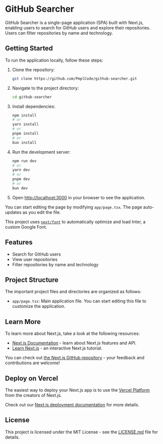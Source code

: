 # GitHub Searcher

GitHub Searcher is a single-page application (SPA) built with Next.js, enabling users to search for GitHub users and explore their repositories. Users can filter repositories by name and technology.

## Getting Started

To run the application locally, follow these steps:

1. Clone the repository:

    ```bash
    git clone https://github.com/PmplCode/github-searcher.git
    ```

2. Navigate to the project directory:

    ```bash
    cd github-searcher
    ```

3. Install dependencies:

    ```bash
    npm install
    # or
    yarn install
    # or
    pnpm install
    # or
    bun install
    ```

4. Run the development server:

    ```bash
    npm run dev
    # or
    yarn dev
    # or
    pnpm dev
    # or
    bun dev
    ```

5. Open [http://localhost:3000](http://localhost:3000) in your browser to see the application.

You can start editing the page by modifying `app/page.tsx`. The page auto-updates as you edit the file.

This project uses [`next/font`](https://nextjs.org/docs/basic-features/font-optimization) to automatically optimize and load Inter, a custom Google Font.

## Features

- Search for GitHub users
- View user repositories
- Filter repositories by name and technology

## Project Structure

The important project files and directories are organized as follows:

- `app/page.tsx`: Main application file. You can start editing this file to customize the application.

## Learn More

To learn more about Next.js, take a look at the following resources:

- [Next.js Documentation](https://nextjs.org/docs) - learn about Next.js features and API.
- [Learn Next.js](https://nextjs.org/learn) - an interactive Next.js tutorial.

You can check out [the Next.js GitHub repository](https://github.com/vercel/next.js/) - your feedback and contributions are welcome!

## Deploy on Vercel

The easiest way to deploy your Next.js app is to use the [Vercel Platform](https://vercel.com/new?utm_medium=default-template&filter=next.js&utm_source=create-next-app&utm_campaign=create-next-app-readme) from the creators of Next.js.

Check out our [Next.js deployment documentation](https://nextjs.org/docs/deployment) for more details.

## License

This project is licensed under the MIT License - see the [LICENSE.md](LICENSE.md) file for details.
